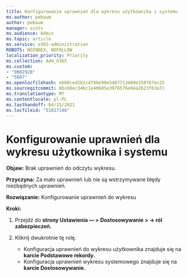 ```yaml
---
title: Konfigurowanie uprawnień dla wykresu użytkownika i systemu
ms.author: pebaum
author: pebaum
manager: scotv
ms.audience: Admin
ms.topic: article
ms.service: o365-administration
ROBOTS: NOINDEX, NOFOLLOW
localization_priority: Priority
ms.collection: Adm_O365
ms.custom:
- "9002928"
- "5607"
ms.openlocfilehash: eb88ce45b2cd786e90e5d87713400e150787ec25
ms.sourcegitcommit: 8bc60ec34bc1e40685e3976576e04a2623f63a7c
ms.translationtype: MT
ms.contentlocale: pl-PL
ms.lasthandoff: 04/15/2021
ms.locfileid: "51817146"
---
```

# <a name="configure-privilege-for-user-and-system-chart"></a>Konfigurowanie uprawnień dla wykresu użytkownika i systemu

**Objaw:** Brak uprawnień do odczytu wykresu.

**Przyczyna:** Za mało uprawnień lub nie są wstrzymywane błędy niezbędnych uprawnień.

**Rozwiązanie:** Konfigurowanie uprawnień do wykresu

**Kroki:**

1. Przejdź do **strony Ustawienia — > Dostosowywanie > -> ról zabezpieczeń.**

2. Kliknij dwukrotnie tę rolę.

    - Konfiguracja uprawnień do wykresu użytkownika znajduje się na **karcie Podstawowe rekordy.**
    - Konfiguracja uprawnień wykresu systemowego znajduje się na **karcie Dostosowywanie.**
